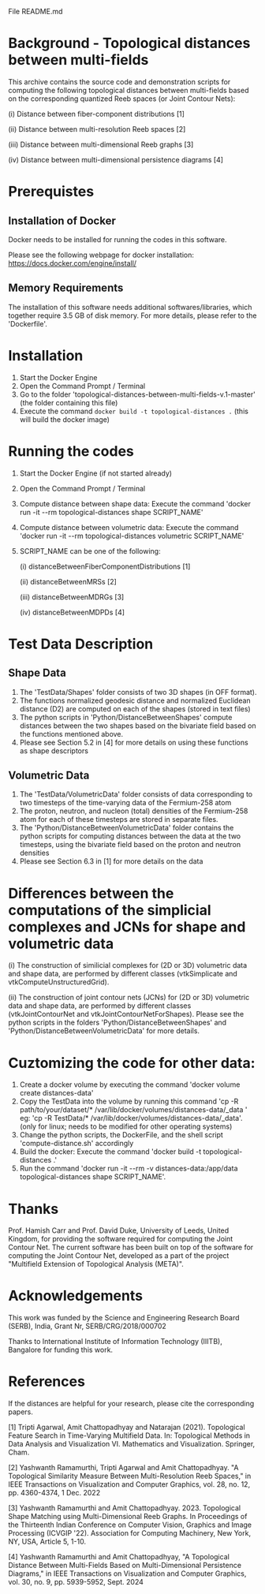 File README.md

# Background - Topological distances between multi-fields

This archive contains the source code and demonstration scripts for 
computing the following topological distances between multi-fields based on 
the corresponding quantized Reeb spaces (or Joint Contour Nets):

 (i) Distance between fiber-component distributions [1]

 (ii) Distance between multi-resolution Reeb spaces [2]

 (iii) Distance between multi-dimensional Reeb graphs [3]

 (iv) Distance between multi-dimensional persistence diagrams [4]


# Prerequistes

## Installation of Docker

Docker needs to be installed for running the codes in this software.

Please see the following webpage for docker installation: https://docs.docker.com/engine/install/



## Memory Requirements

The installation of this software needs additional softwares/libraries, which together require 3.5 GB of disk memory.
For more details, please refer to the 'Dockerfile'.


# Installation
1. Start the Docker Engine
2. Open the Command Prompt / Terminal
3. Go to the folder 'topological-distances-between-multi-fields-v.1-master' (the folder containing this file)
4. Execute the command `docker build -t topological-distances .` (this will build the docker image)


# Running the codes
1. Start the Docker Engine (if not started already)
2. Open the Command Prompt / Terminal
3. Compute distance between shape data: Execute the command 'docker run -it --rm topological-distances shape SCRIPT_NAME'
4. Compute distance between volumetric data: Execute the command 'docker run -it --rm topological-distances volumetric SCRIPT_NAME' 
5. SCRIPT_NAME can be one of the following:

   	(i) distanceBetweenFiberComponentDistributions [1]
	
 	(ii) distanceBetweenMRSs [2]
	
 	(iii) distanceBetweenMDRGs [3]
	
 	(iv) distanceBetweenMDPDs [4]


# Test Data Description

## Shape Data
1. The 'TestData/Shapes' folder consists of two 3D shapes (in OFF format).
2. The functions normalized geodesic distance and normalized Euclidean distance (D2) are computed on each of the shapes (stored in text files)
3. The python scripts in 'Python/DistanceBetweenShapes' compute distances between the two shapes based on the bivariate field based on the functions mentioned above.
4. Please see Section 5.2 in [4] for more details on using these functions as shape descriptors

## Volumetric Data
1. The 'TestData/VolumetricData' folder consists of data corresponding to two timesteps of the time-varying data of the Fermium-258 atom
2. The proton, neutron, and nucleon (total) densities of the Fermium-258 atom for each of these timesteps are stored in separate files.
3. The 'Python/DistanceBetweenVolumetricData' folder contains the python scripts for computing distances between the data at the two timesteps, using the bivariate field based on the proton and neutron densities
4. Please see Section 6.3 in [1] for more details on the data


# Differences between the computations of the simplicial complexes and JCNs for shape and volumetric data

(i) The construction of similicial complexes for (2D or 3D) volumetric data and shape data, are performed by different classes (vtkSimplicate and vtkComputeUnstructuredGrid).

(ii) The construction of joint contour nets (JCNs) for (2D or 3D) volumetric data and shape data, are performed by different classes (vtkJointContourNet and vtkJointContourNetForShapes).
	Please see the python scripts in the folders 'Python/DistanceBetweenShapes' and 'Python/DistanceBetweenVolumetricData' for more details.


# Cuztomizing the code for other data:
1. Create a docker volume by executing the command 'docker volume create distances-data'
2. Copy the TestData into the volume by running this command 'cp -R path/to/your/dataset/* /var/lib/docker/volumes/distances-data/_data ' eg:  'cp -R TestData/* /var/lib/docker/volumes/distances-data/_data'. (only for linux; needs to be modified for other operating systems)
3. Change the python scripts, the DockerFile, and the shell script 'compute-distance.sh' accordingly  
4. Build the docker: Execute the command 'docker build -t topological-distances .'
5. Run the command 'docker run -it --rm -v distances-data:/app/data topological-distances shape SCRIPT_NAME'. 


# Thanks

Prof. Hamish Carr and Prof. David Duke, University of Leeds, United Kingdom,
    for providing the software required for computing the Joint
    Contour Net.  The current software has been built on top of the software for computing the Joint Contour Net, 
    developed as a part of the project "Multifield Extension of
    Topological Analysis (META)".


# Acknowledgements

This work was funded by the Science and Engineering Research Board (SERB), India,
Grant Nr, SERB/CRG/2018/000702


Thanks to International Institute of Information Technology (IIITB),
Bangalore for funding this work. 


# References

If the distances are helpful for your research, please cite the corresponding papers.

[1] Tripti Agarwal, Amit Chattopadhyay and Natarajan (2021). Topological Feature Search in Time-Varying Multifield Data. In: Topological Methods in Data Analysis and Visualization VI. Mathematics and Visualization. Springer, Cham.

[2] Yashwanth Ramamurthi, Tripti Agarwal and Amit Chattopadhyay. "A Topological Similarity Measure Between Multi-Resolution Reeb Spaces," in IEEE Transactions on Visualization and Computer Graphics, vol. 28, no. 12, pp. 4360-4374, 1 Dec. 2022

[3] Yashwanth Ramamurthi and Amit Chattopadhyay. 2023. Topological Shape Matching using Multi-Dimensional Reeb Graphs. In Proceedings of the Thirteenth Indian Conference on Computer Vision, Graphics and Image Processing (ICVGIP '22). Association for Computing Machinery, New York, NY, USA, Article 5, 1-10.

[4] Yashwanth Ramamurthi and Amit Chattopadhyay, "A Topological Distance Between Multi-Fields Based on Multi-Dimensional Persistence Diagrams," in IEEE Transactions on Visualization and Computer Graphics, vol. 30, no. 9, pp. 5939-5952, Sept. 2024

